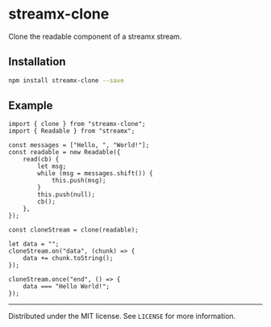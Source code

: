 # streamx-clone

Clone the readable component of a streamx stream.
## Installation

```sh
npm install streamx-clone --save
```

## Example

``` ecmascript 6
import { clone } from "streamx-clone";
import { Readable } from "streamx";

const messages = ["Hello, ", "World!"];
const readable = new Readable({
    read(cb) {
        let msg;
        while (msg = messages.shift()) {
            this.push(msg);
        }
        this.push(null);
        cb();
    },
});

const cloneStream = clone(readable);

let data = "";
cloneStream.on("data", (chunk) => {
    data += chunk.toString();
});

cloneStream.once("end", () => {
    data === "Hello World!";
});

```
---

Distributed under the MIT license. See ``LICENSE`` for more information.



